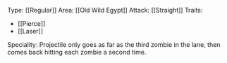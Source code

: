 Type: [[Regular]]
Area: [[Old Wild Egypt]]
Attack: [[Straight]]
Traits:
- [[Pierce]]
- [[Laser]]

Speciality: Projectile only goes as far as the third zombie in the lane, then comes back hitting each zombie a second time.